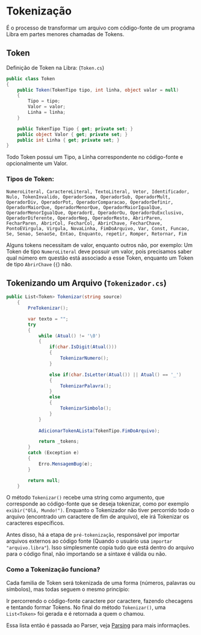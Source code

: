 # Tokenização
É o processo de transformar um arquivo com código-fonte de um programa Libra em partes menores chamadas de Tokens.

## Token
Definição de Token na Libra: (`Token.cs`)
```cs
public class Token
{
    public Token(TokenTipo tipo, int linha, object valor = null)
    {
        Tipo = tipo;
        Valor = valor;
        Linha = linha;
    }

    public TokenTipo Tipo { get; private set; }
    public object Valor { get; private set; }
    public int Linha { get; private set; }
}
```
Todo Token possui um Tipo, a Linha correspondente no código-fonte e opcionalmente um Valor.

### Tipos de Token:
`NumeroLiteral, CaractereLiteral, TextoLiteral, Vetor, Identificador, Nulo, TokenInvalido, OperadorSoma, OperadorSub, OperadorMult, OperadorDiv, OperadorPot, OperadorComparacao, OperadorDefinir, OperadorMaiorQue, OperadorMenorQue, OperadorMaiorIgualQue, OperadorMenorIgualQue, OperadorE, OperadorOu, OperadorOuExclusivo, OperadorDiferente, OperadorNeg, OperadorResto, AbrirParen, FecharParen, AbrirCol, FecharCol, AbrirChave, FecharChave, PontoEVirgula, Virgula, NovaLinha, FimDoArquivo, Var, Const, Funcao, Se, Senao, SenaoSe, Entao, Enquanto, repetir, Romper, Retornar, Fim`

Alguns tokens necessitam de valor, enquanto outros não, por exemplo: Um Token de tipo `NumeroLiteral` deve possuir um valor, pois precisamos saber qual número em questão está associado a esse Token, enquanto um Token de tipo
`AbrirChave` (`{`) não.

## Tokenizando um Arquivo (`Tokenizador.cs`)
```cs
public List<Token> Tokenizar(string source) 
    {
        PreTokenizar();

        var texto = "";
        try
        {
            while (Atual() != '\0')
            {
                if(char.IsDigit(Atual()))
                {
                    TokenizarNumero();
                }

                else if(char.IsLetter(Atual()) || Atual() == '_')
                {
                    TokenizarPalavra();
                }
                else 
                {
                    TokenizarSimbolo();
                }
            }
        
            AdicionarTokenALista(TokenTipo.FimDoArquivo);

            return _tokens;
        }
        catch (Exception e)
        {
            Erro.MensagemBug(e);
        }

        return null;
    }
```
O método `Tokenizar()` recebe uma string como argumento, que corresponde ao código-fonte que se deseja tokenizar, como por exemplo `exibir("Olá, Mundo!")`. Enquanto o Tokenizador não tiver percorrido todo o arquivo
(encontrado um caractere de fim de arquivo), ele irá Tokenizar os caracteres específicos.

Antes disso, há a etapa de `pré-tokenização`, responsável por importar arquivos externos ao código fonte (Quando o usuário usa `importar "arquivo.libra"`). Isso simplesmente copia tudo que está dentro do arquivo
para o código final, não importando se a sintaxe é válida ou não.

### Como a Tokenização funciona?
Cada familia de Token será tokenizada de uma forma (números, palavras ou símbolos), mas todas seguem o mesmo princípio:

Ir percorrendo o código-fonte caractere por caractere, fazendo checagens e tentando formar Tokens. No final do método `Tokenizar()`, uma `List<Token>` foi gerada e é retornada a quem o chamou.

Essa lista então é passada ao Parser, veja [Parsing](parsing.md) para mais informações.

